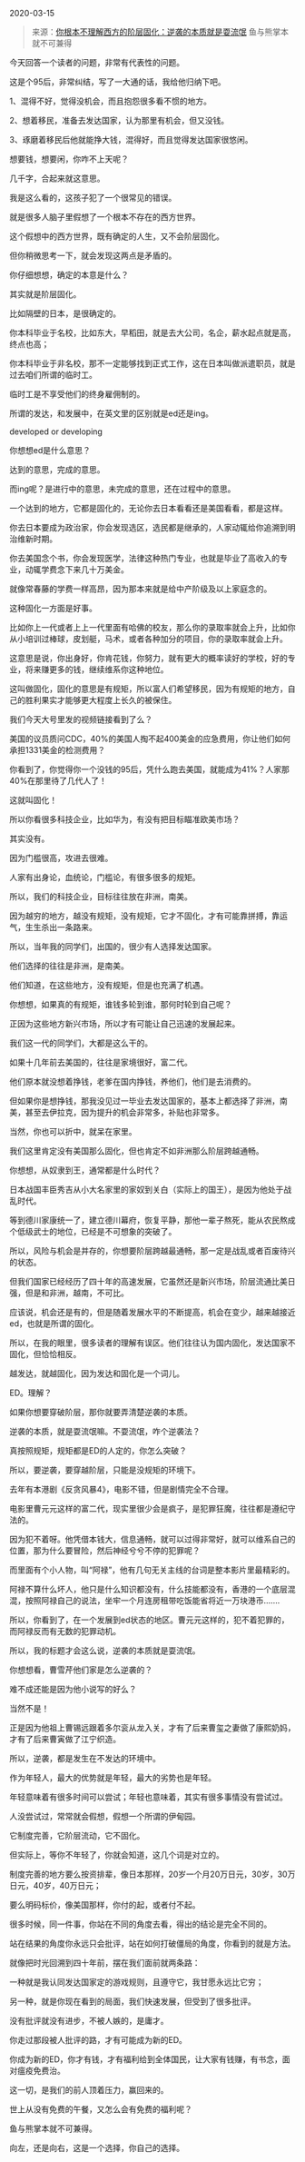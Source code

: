 2020-03-15

> 来源：[你根本不理解西方的阶层固化：逆袭的本质就是耍流氓](http://mp.weixin.qq.com/s?__biz=MzU3NDc5Nzc0NQ==&mid=2247486952&idx=1&sn=fb372c569158cabb860361e3cfe23f85&chksm=fd2daf36ca5a2620c68291fa62a124f7dd9ef36c53e9ed21787f5df4e263e45bb09ac8ba0a61&scene=27#wechat_redirect)
> 鱼与熊掌本就不可兼得

今天回答一个读者的问题，非常有代表性的问题。  

  

这是个95后，非常纠结，写了一大通的话，我给他归纳下吧。

  

1、混得不好，觉得没机会，而且抱怨很多看不惯的地方。

2、想着移民，准备去发达国家，认为那里有机会，但又没钱。

3、琢磨着移民后他就能挣大钱，混得好，而且觉得发达国家很悠闲。

  

想要钱，想要闲，你咋不上天呢？

  

几千字，合起来就这意思。  

  

我是这么看的，这孩子犯了一个很常见的错误。

  

就是很多人脑子里假想了一个根本不存在的西方世界。

  

这个假想中的西方世界，既有确定的人生，又不会阶层固化。  

  

但你稍微思考一下，就会发现这两点是矛盾的。

  

你仔细想想，确定的本意是什么？

  

其实就是阶层固化。

  

比如隔壁的日本，是很确定的。

  

你本科毕业于名校，比如东大，早稻田，就是去大公司，名企，薪水起点就是高，终点也高；

  

你本科毕业于非名校，那不一定能够找到正式工作，这在日本叫做派遣职员，就是过去咱们所谓的临时工。

  

临时工是不享受他们的终身雇佣制的。

  

所谓的发达，和发展中，在英文里的区别就是ed还是ing。

  

developed or developing

  

你想想ed是什么意思？

  

达到的意思，完成的意思。

  

而ing呢？是进行中的意思，未完成的意思，还在过程中的意思。

  

一个达到的地方，它都是固化的，无论你去日本看看还是美国看看，都是这样。

  

你去日本要成为政治家，你会发现选区，选民都是继承的，人家动辄给你追溯到明治维新时期。

  

你去美国念个书，你会发现医学，法律这种热门专业，也就是毕业了高收入的专业，动辄学费念下来几十万美金。

  

就像常春藤的学费一样高昂，因为那本来就是给中产阶级及以上家庭念的。

  

这种固化一方面是好事。  

  

比如你上一代或者上上一代里面有哈佛的校友，那么你的录取率就会上升，比如你从小培训过棒球，皮划艇，马术，或者各种加分的项目，你的录取率就会上升。

  

这意思是说，你出身好，你肯花钱，你努力，就有更大的概率读好的学校，好的专业，将来赚更多的钱，继续维系你这种地位。

  

这叫做固化，固化的意思是有规矩，所以富人们希望移民，因为有规矩的地方，自己的胜利果实才能够更大程度上长久的被保住。

  

我们今天大号里发的视频链接看到了么？

  

美国的议员质问CDC，40%的美国人掏不起400美金的应急费用，你让他们如何承担1331美金的检测费用？

  

你看到了，你觉得你一个没钱的95后，凭什么跑去美国，就能成为41%？人家那40%在那里待了几代人了！

  

这就叫固化！  

  

所以你看很多科技企业，比如华为，有没有把目标瞄准欧美市场？

  

其实没有。

  

因为门槛很高，攻进去很难。

  

人家有出身论，血统论，门槛论，有很多很多的规矩。

  

所以，我们的科技企业，目标往往放在非洲，南美。

  

因为越穷的地方，越没有规矩，没有规矩，它才不固化，才有可能靠拼搏，靠运气，生生杀出一条路来。

  

所以，当年我的同学们，出国的，很少有人选择发达国家。

  

他们选择的往往是非洲，是南美。

  

他们知道，在这些地方，没有规矩，但是也充满了机遇。

  

你想想，如果真的有规矩，谁钱多轮到谁，那何时轮到自己呢？

  

正因为这些地方新兴市场，所以才有可能让自己迅速的发展起来。

  

我们这一代的同学们，大都是这么干的。

  

如果十几年前去美国的，往往是家境很好，富二代。

  

他们原本就没想着挣钱，老爹在国内挣钱，养他们，他们是去消费的。

  

但如果你是想挣钱，那我没见过一毕业去发达国家的，基本上都选择了非洲，南美，甚至去伊拉克，因为提升的机会非常多，补贴也非常多。

  

当然，你也可以折中，就呆在家里。

  

我们这里肯定没有美国那么固化，但也肯定不如非洲那么阶层跨越通畅。

  

你想想，从奴隶到王，通常都是什么时代？

日本战国丰臣秀吉从小大名家里的家奴到关白（实际上的国王），是因为他处于战乱时代。

  

等到德川家康统一了，建立德川幕府，恢复平静，那他一辈子熬死，能从农民熬成个低级武士的地位，已经是不可想象的突破了。

  

所以，风险与机会是并存的，你想要阶层跨越最通畅，那一定是战乱或者百废待兴的状态。

  

但我们国家已经经历了四十年的高速发展，它虽然还是新兴市场，阶层流通比美日强，但是和非洲，越南，不可比。

  

应该说，机会还是有的，但是随着发展水平的不断提高，机会在变少，越来越接近ed，也就是所谓的固化。

  

所以，在我的眼里，很多读者的理解有误区。他们往往认为国内固化，发达国家不固化，但恰恰相反。

  

越发达，就越固化，因为发达和固化是一个词儿。

  

ED。理解？

  

如果你想要穿破阶层，那你就要弄清楚逆袭的本质。  

  

逆袭的本质，就是耍流氓嘛。不耍流氓，咋个逆袭法？

  

真按照规矩，规矩都是ED的人定的，你怎么突破？

  

所以，要逆袭，要穿越阶层，只能是没规矩的环境下。

  

去年有本港剧《反贪风暴4》，电影不错，但是剧情完全不合理。

  

电影里曹元元这样的富二代，现实里很少会是疯子，是犯罪狂魔，往往都是遵纪守法的。  

  

因为犯不着呀。他凭借本钱大，信息通畅，就可以过得非常好，就可以维系自己的位置，那为什么要冒险，然后神经兮兮不停的犯罪呢？

  

而里面有个小人物，叫“阿禄”，他有几句无关主线的台词是整本影片里最精彩的。

  

阿禄不算什么坏人，他只是什么知识都没有，什么技能都没有，香港的一个底层混混，按照阿禄自己的说法，坐牢一个月连房租带吃饭能省将近一万块港币.......

  

所以，你看到了，在一个发展到ed状态的地区。曹元元这样的，犯不着犯罪的，而阿禄反而有无数的犯罪动机。

  

所以，我的标题才会这么说，逆袭的本质就是耍流氓。

  

你想想看，曹雪芹他们家是怎么逆袭的？

  

难不成还能是因为他小说写的好么？

  

当然不是！

  

正是因为他祖上曹锡远跟着多尔衮从龙入关，才有了后来曹玺之妻做了康熙奶妈，才有了后来曹寅做了江宁织造。

  

所以，逆袭，都是发生在不发达的环境中。

  

作为年轻人，最大的优势就是年轻，最大的劣势也是年轻。  

  

年轻意味着有很多时间可以尝试；年轻也意味着，其实有很多事情没有尝试过。

  

人没尝试过，常常就会假想，假想一个所谓的伊甸园。

  

它制度完善，它阶层流动，它不固化。

  

但实际上，等你不年轻了，你就会知道，这几个词是对立的。

  

制度完善的地方要么按资排辈，像日本那样，20岁一个月20万日元，30岁，30万日元，40岁，40万日元；

要么明码标价，像美国那样，你付的起，或者付不起。

  

很多时候，同一件事，你站在不同的角度去看，得出的结论是完全不同的。

  

站在结果的角度你永远只会批评，站在如何打破僵局的角度，你看到的就是方法。

  

就像把时光回溯到四十年前，摆在我们面前就两条路：

  

一种就是我认同发达国家定的游戏规则，且遵守它，我甘愿永远比它穷；

另一种，就是你现在看到的局面，我们快速发展，但受到了很多批评。

  

没有批评就没有进步，不被人嫉的，是庸才。

  

你走过那段被人批评的路，才有可能成为新的ED。

  

你成为新的ED，你才有钱，才有福利给到全体国民，让大家有钱赚，有书念，面对瘟疫免费治。

  

这一切，是我们的前人顶着压力，赢回来的。

  

世上从没有免费的午餐，又怎么会有免费的福利呢？

  

鱼与熊掌本就不可兼得。  

  

向左，还是向右，这是一个选择，你自己的选择。

